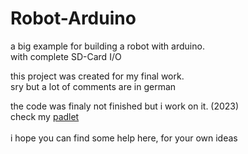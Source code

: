 # Robot-Arduino<br>
a big example for building a robot with arduino.<br>
with complete SD-Card I/O <br>

this project was created for my final work.<br>
sry but a lot of comments are in german<br>

the code was finaly not finished but i work on it. (2023)<br>
check my [padlet](https://padlet.com/melatroid/teachable-4-axis-robot-76tei2afyrk9qz5y) <br>
<br>
i hope you can find some help here, for your own ideas<br>
